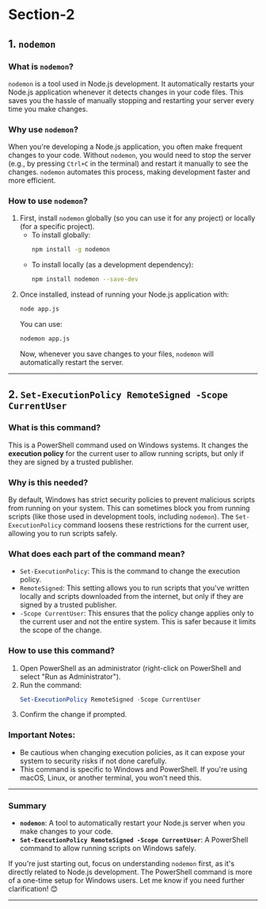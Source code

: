 # Section-2

## 1. `nodemon`

### What is `nodemon`?

`nodemon` is a tool used in Node.js development. It automatically restarts your Node.js application whenever it detects changes in your code files. This saves you the hassle of manually stopping and restarting your server every time you make changes.

### Why use `nodemon`?

When you're developing a Node.js application, you often make frequent changes to your code. Without `nodemon`, you would need to stop the server (e.g., by pressing `Ctrl+C` in the terminal) and restart it manually to see the changes. `nodemon` automates this process, making development faster and more efficient.

### How to use `nodemon`?

1. First, install `nodemon` globally (so you can use it for any project) or locally (for a specific project).
   - To install globally:
     ```bash
     npm install -g nodemon
     ```
   - To install locally (as a development dependency):
     ```bash
     npm install nodemon --save-dev
     ```
2. Once installed, instead of running your Node.js application with:
   ```bash
   node app.js
   ```
   You can use:
   ```bash
   nodemon app.js
   ```
   Now, whenever you save changes to your files, `nodemon` will automatically restart the server.

---

## 2. `Set-ExecutionPolicy RemoteSigned -Scope CurrentUser`

### What is this command?

This is a PowerShell command used on Windows systems. It changes the **execution policy** for the current user to allow running scripts, but only if they are signed by a trusted publisher.

### Why is this needed?

By default, Windows has strict security policies to prevent malicious scripts from running on your system. This can sometimes block you from running scripts (like those used in development tools, including `nodemon`). The `Set-ExecutionPolicy` command loosens these restrictions for the current user, allowing you to run scripts safely.

### What does each part of the command mean?

- `Set-ExecutionPolicy`: This is the command to change the execution policy.
- `RemoteSigned`: This setting allows you to run scripts that you've written locally and scripts downloaded from the internet, but only if they are signed by a trusted publisher.
- `-Scope CurrentUser`: This ensures that the policy change applies only to the current user and not the entire system. This is safer because it limits the scope of the change.

### How to use this command?

1. Open PowerShell as an administrator (right-click on PowerShell and select "Run as Administrator").
2. Run the command:
   ```powershell
   Set-ExecutionPolicy RemoteSigned -Scope CurrentUser
   ```
3. Confirm the change if prompted.

### Important Notes:

- Be cautious when changing execution policies, as it can expose your system to security risks if not done carefully.
- This command is specific to Windows and PowerShell. If you're using macOS, Linux, or another terminal, you won't need this.

---

### Summary

- **`nodemon`**: A tool to automatically restart your Node.js server when you make changes to your code.
- **`Set-ExecutionPolicy RemoteSigned -Scope CurrentUser`**: A PowerShell command to allow running scripts on Windows safely.

If you're just starting out, focus on understanding `nodemon` first, as it's directly related to Node.js development. The PowerShell command is more of a one-time setup for Windows users. Let me know if you need further clarification! 😊

---
